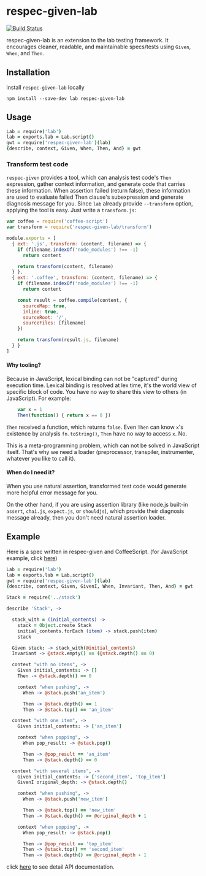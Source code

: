 # respec-given-lab

[![Build Status](https://travis-ci.org/cades/respec-given-lab.svg?branch=master)](https://travis-ci.org/cades/respec-given-lab)

respec-given-lab is an extension to the lab testing framework. It encourages cleaner, readable, and maintainable specs/tests using `Given`, `When`, and `Then`.

## Installation

install `respec-given-lab` locally

    npm install --save-dev lab respec-given-lab

## Usage

```coffeescript
Lab = require('lab')
lab = exports.lab = Lab.script()
gwt = require('respec-given-lab')(lab)
{describe, context, Given, When, Then, And} = gwt
```


### Transform test code

`respec-given` provides a tool, which can analysis test code's `Then` expression, gather context information, and generate code that carries these information. When assertion failed (return false), these information are used to evaluate failed Then clause's subexpression and generate diagnosis message for you. Since `lab` already provide `--transform` option, applying the tool is easy. Just write a `transform.js`:

```js
var coffee = require('coffee-script')
var transform = require('respec-given-lab/transform')

module.exports = [
  { ext: '.js', transform: (content, filename) => {
    if (filename.indexOf('node_modules') !== -1)
      return content

    return transform(content, filename)
  } },
  { ext: '.coffee', transform: (content, filename) => {
    if (filename.indexOf('node_modules') !== -1)
      return content

    const result = coffee.compile(content, {
      sourceMap: true,
      inline: true,
      sourceRoot: '/',
      sourceFiles: [filename]
    })

    return transform(result.js, filename)
  } }
]
```

#### Why tooling?

Because in JavaScript, lexical binding can not be "captured" during execution time. Lexical binding is resolved at lex time, it's the world view of specific block of code. You have no way to share this view to others (in JavaScript). For example:

```js
    var x = 1
    Then(function() { return x == 0 })
```

`Then` received a function, which returns `false`. Even `Then` can know `x`'s existence by analysis `fn.toString()`, `Then` have no way to access `x`. No.

This is a meta-programming problem, which can not be solved in JavaScript itself. That's why we need a loader (preprocessor, transpiler, instrumenter, whatever you like to call it).

#### When do I need it?

When you use natural assertion, transformed test code would generate more helpful error message for you.

On the other hand, if you are using assertion library (like node.js built-in `assert`, `chai.js`, `expect.js`, or `shouldjs`), which provide their diagnosis message already, then you don't need natural assertion loader.



## Example

Here is a spec written in respec-given and CoffeeScript. (for JavaScript example, click [here](#lexical-style))

```coffeescript
Lab = require('lab')
lab = exports.lab = Lab.script()
gwt = require('respec-given-lab')(lab)
{describe, context, Given, GivenI, When, Invariant, Then, And} = gwt

Stack = require('../stack')

describe 'Stack', ->

  stack_with = (initial_contents) ->
    stack = Object.create Stack
    initial_contents.forEach (item) -> stack.push(item)
    stack

  Given stack: -> stack_with(@initial_contents)
  Invariant -> @stack.empty() == (@stack.depth() == 0)

  context "with no items", ->
    Given initial_contents: -> []
    Then -> @stack.depth() == 0

    context "when pushing", ->
      When -> @stack.push('an_item')

      Then -> @stack.depth() == 1
      Then -> @stack.top() == 'an_item'

  context "with one item", ->
    Given initial_contents: -> ['an_item']

    context "when popping", ->
      When pop_result: -> @stack.pop()

      Then -> @pop_result == 'an_item'
      Then -> @stack.depth() == 0

  context "with several items", ->
    Given initial_contents: -> ['second_item', 'top_item']
    GivenI original_depth: -> @stack.depth()

    context "when pushing", ->
      When -> @stack.push('new_item')

      Then -> @stack.top() == 'new_item'
      Then -> @stack.depth() == @original_depth + 1

    context "when popping", ->
      When pop_result: -> @stack.pop()

      Then -> @pop_result == 'top_item'
      Then -> @stack.top() == 'second_item'
      Then -> @stack.depth() == @original_depth - 1
```

click [here](https://github.com/cades/respec-given#given) to see detail API documentation.
